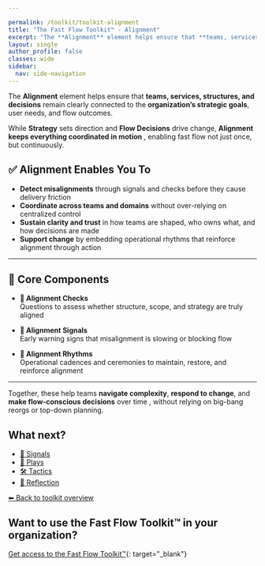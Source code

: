 ```yaml
---

permalink: /toolkit/toolkit-alignment
title: "The Fast Flow Toolkit™️ - Alignment"
excerpt: "The **Alignment** element helps ensure that **teams, services, structures, and decisions** remain clearly connected to the **organization’s strategic goals**, user needs, and flow outcomes."
layout: single
author_profile: false
classes: wide
sidebar:
  nav: side-navigation
---
```


The **Alignment** element helps ensure that **teams, services, structures, and decisions** remain clearly connected to the **organization’s strategic goals**, user needs, and flow outcomes.

While **Strategy** sets direction and **Flow Decisions** drive change, **Alignment keeps everything coordinated in motion** , enabling fast flow not just once, but continuously.

## ✅ Alignment Enables You To

- **Detect misalignments** through signals and checks before they cause delivery friction  
- **Coordinate across teams and domains** without over-relying on centralized control  
- **Sustain clarity and trust** in how teams are shaped, who owns what, and how decisions are made  
- **Support change** by embedding operational rhythms that reinforce alignment through action  

---

## 🧩 Core Components

- **🧭 Alignment Checks**  
  Questions to assess whether structure, scope, and strategy are truly aligned

- **📡 Alignment Signals**  
  Early warning signs that misalignment is slowing or blocking flow

- **🔁 Alignment Rhythms**  
  Operational cadences and ceremonies to maintain, restore, and reinforce alignment

---

Together, these help teams **navigate complexity**, **respond to change**, and **make flow-conscious decisions** over time , without relying on big-bang reorgs or top-down planning.

## What next?

- [📡 Signals](/toolkit/toolkit-signals)
- [🎯 Plays](/toolkit/toolkit-plays)
- [🛠️ Tactics](/toolkit/toolkit-tactics)
- [🔁 Reflection](/toolkit/toolkit-reflection)

[⬅ Back to toolkit overview](/toolkit/toolkit-overview)

## Want to use the Fast Flow Toolkit™️ in your organization?

[Get access to the Fast Flow Toolkit™️](https://fastflowtoolkit.com){: target="_blank"}
